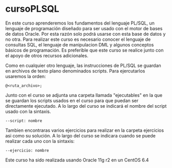 cursoPLSQL
==========

En este curso aprenderemos los fundamentos del lenguaje PL/SQL, un lenguaje de programación
diseñado para ser usado con el motor de bases de datos Oracle. Por esta razón solo podrá 
usarse con esta base de datos y no otra. Para realizar este curso es necesario conocer
el lenguaje de consultas SQL, el lenguaje de manipulacion DML y algunos conceptos básicos de programación.
Es preferible que este curso se realice junto con el apoyo de otros recursos adicionales.

Como en cualquier otro lenguaje, las instrucciones de PL/SQL se guardan en archivos de texto plano 
denominados scripts. Para ejercutarlos usaremos la orden:

  	@<ruta_archivo>;

Junto con el curso se adjunta una carpeta llamada "ejecutables" en la que se guardan los scripts usados en el
curso para que puedan ser directamente ejecutado. A lo largo del curso se indicará el nombre del 
script usado con la sintaxis.

	--script: nombre

Tambien encontraras varios ejercicios para realizar en la carpeta ejercicios asi como su solución.
A lo largo del curso se indicara cuando se puede realizar cada uno con la sintaxis:

	--ejercicio: nombre

Este curso ha sido realizada usando Oracle 11g r2 en un CentOS 6.4

